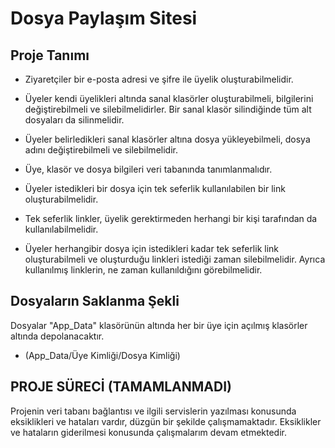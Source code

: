 ﻿# Dosya Paylaşım Sitesi 
## Proje Tanımı

- Ziyaretçiler bir e-posta adresi ve şifre ile üyelik oluşturabilmelidir.
- Üyeler kendi üyelikleri altında sanal klasörler oluşturabilmeli, bilgilerini değiştirebilmeli ve silebilmelidirler.
Bir sanal klasör silindiğinde tüm alt dosyaları da silinmelidir.
- Üyeler belirledikleri sanal klasörler altına dosya yükleyebilmeli, dosya adını değiştirebilmeli ve silebilmelidir.
- Üye, klasör ve dosya bilgileri veri tabanında tanımlanmalıdır.

- Üyeler istedikleri bir dosya için tek seferlik kullanılabilen bir link oluşturabilmelidir.
- Tek seferlik linkler, üyelik gerektirmeden herhangi bir kişi tarafından da kullanılabilmelidir.
- Üyeler herhangibir dosya için istedikleri kadar tek seferlik link oluşturabilmeli ve oluşturduğu linkleri istediği zaman 
silebilmelidir. Ayrıca kullanılmış linklerin, ne zaman kullanıldığını görebilmelidir.

## Dosyaların Saklanma Şekli

Dosyalar "App_Data" klasörünün altında her bir üye için açılmış klasörler altında depolanacaktır.
- (App_Data/Üye Kimliği/Dosya Kimliği)

## PROJE SÜRECİ (TAMAMLANMADI)
Projenin veri tabanı bağlantısı ve ilgili servislerin yazılması konusunda eksiklikleri ve hataları vardır, düzgün bir şekilde çalışmamaktadır. Eksiklikler ve hataların giderilmesi konusunda çalışmalarım devam etmektedir.
